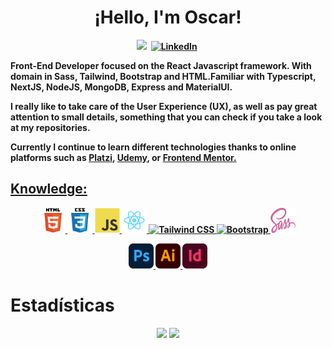  <h1 align="center"><b>¡Hello, I'm Oscar!</h1>

<p align="center">
<a href="https://oscarandio.github.io/portfolio2022/"><img src="https://img.shields.io/badge/-PORTFOLIO-%23ff69b4&?style=for-the-badge&?color=ff69b4 alt="Portfolio Web" /></a>&nbsp;
<a href="https://www.linkedin.com/in/rabadanoscar/"><img src="https://img.shields.io/badge/linkedin-%230077B5.svg?&style=for-the-badge&logo=linkedin&logoColor=white" alt="LinkedIn" /></a>&nbsp;

</p>

 <p> Front-End Developer focused on the React Javascript framework. With domain in Sass, Tailwind, Bootstrap and HTML.Familiar with Typescript, NextJS, NodeJS, MongoDB, Express and MaterialUI.</p>
  
   <p>I really like to take care of the User Experience (UX), as well as pay great attention to small details, something that you can check if you take a look at my repositories.</p>
  
<p>Currently I continue to learn different technologies thanks to online platforms such as <a
                    title="Platzi" href="https://platzi.com/p/rabadanoscar/">Platzi</a>, <a title="Udemy"
                    href="https://www.udemy.com/">Udemy</a>, or <a
                    href="https://www.frontendmentor.io/profile/Oscarandio">Frontend Mentor</href>.</p>
  
## Knowledge:

  
  <p align="center">
<a href="https://www.w3.org/html/" target="_blank"> <img src="https://raw.githubusercontent.com/Oscarandio/Oscarandio/83a7ae8e8b32eaeb362903b3d29da40502354c58/images/html5-original-wordmark.svg" alt="Html5" width="40" height="40"/> </a>
<a href="https://www.w3schools.com/css/" target="_blank"> <img src="https://raw.githubusercontent.com/Oscarandio/Oscarandio/83a7ae8e8b32eaeb362903b3d29da40502354c58/images/css3-original-wordmark.svg" alt="Css3" width="40" height="40"/> </a>
<a href="https://developer.mozilla.org/es-ES/docs/Web/JavaScript" target="_blank"> <img src="https://raw.githubusercontent.com/Oscarandio/Oscarandio/83a7ae8e8b32eaeb362903b3d29da40502354c58/images/javascript-original.svg" alt="Javascript" width="40" height="40"/> </a>
<a href="https://reactjs.org/" target="_blank"> <img src="https://raw.githubusercontent.com/Oscarandio/Oscarandio/main/images/react.png" alt="React" width="40" height="40"/> </a>
    <a href="https://tailwindcss.com/" target="_blank"> <img src="https://oscarandio.github.io/portfolio2022/images/tailwind.svg" alt="Tailwind CSS" width="40" height="40"/> </a>
    <a href="https://getbootstrap.com/" target="_blank"> <img src="https://oscarandio.github.io/portfolio2022/images/bootstrap.png" alt="Bootstrap" width="40" height="40"/> </a>
  <a href="https://sass-lang.com/" target="_blank"> <img src="https://raw.githubusercontent.com/Oscarandio/Oscarandio/main/images/sass.png" alt="Sass" width="40" height="40"/> </a>


  
   </p>
<p align="center">
  <a href="https://www.adobe.com/es" target="_blank"> <img src="https://raw.githubusercontent.com/Oscarandio/Oscarandio/5589bf2e69799ec6bfb770cb17a35e0d27e3d2cd/images/Adobe_Photoshop_CC_icon.svg" alt="Photoshop" width="40" height="40"/> </a>
<a href="https://www.adobe.com/es" target="_blank"> <img src="https://raw.githubusercontent.com/Oscarandio/Oscarandio/5589bf2e69799ec6bfb770cb17a35e0d27e3d2cd/images/Adobe_Illustrator_CC_icon.svg" alt="Illustrator" width="40" height="40"/> </a>
<a href="https://www.adobe.com/es" target="_blank"> <img src="https://raw.githubusercontent.com/Oscarandio/Oscarandio/5589bf2e69799ec6bfb770cb17a35e0d27e3d2cd/images/Adobe_InDesign_CC_icon.svg" alt="Indesign" width="40" height="40"/> </a>
 </p>

# Estadísticas

<p align="center">
  <img src="https://github-readme-stats.vercel.app/api/top-langs/?username=Oscarandio&layout=compact&theme=radical" width="400" />
<img src="https://github-readme-stats.vercel.app/api?username=Oscarandio&theme=radical&show_icons=true" width="400"/>

</p>
